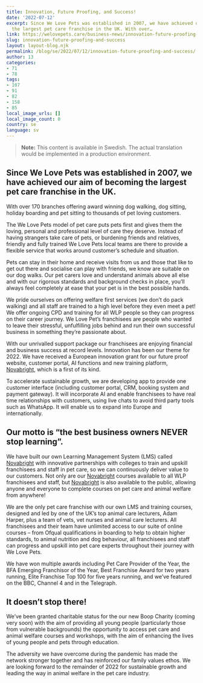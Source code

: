 ```yaml
---
title: Innovation, Future Proofing, and Success!
date: '2022-07-12'
excerpt: Since We Love Pets was established in 2007, we have achieved our aim of becoming
  the largest pet care franchise in the UK. With over…
link: https://welovepets.care/business-news/innovation-future-proofing-and-success/
slug: innovation-future-proofing-and-success
layout: layout-blog.njk
permalink: /blog/se/2022/07/12/innovation-future-proofing-and-success/
author: 13
categories:
- 71
- 78
tags:
- 107
- 91
- 82
- 158
- 85
local_image_urls: []
local_image_count: 0
country: se
language: sv
---
```




> **Note:** This content is available in Swedish. The actual translation would be implemented in a production environment.

## Since We Love Pets was established in 2007, we have achieved our aim of becoming the largest pet care franchise in the UK.

With over 170 branches offering award winning dog walking, dog sitting, holiday boarding and pet sitting to thousands of pet loving customers.

The We Love Pets model of pet care puts pets first and gives them the loving, personal and professional level of care they deserve. Instead of having strangers take care of pets, or burdening friends and relatives, friendly and fully trained We Love Pets local teams are there to provide a flexible service that works around customer’s schedule and situation.

Pets can stay in their home and receive visits from us and those that like to get out there and socialise can play with friends, we know are suitable on our dog walks. Our pet carers love and understand animals above all else and with our rigorous standards and background checks in place, you’ll always feel completely at ease that your pet is in the best possible hands.

We pride ourselves on offering welfare first services (we don’t do pack walking) and all staff are trained to a high level before they even meet a pet! We offer ongoing CPD and training for all WLP people so they can progress on their career journey. We Love Pet’s franchisees are people who wanted to leave their stressful, unfulfilling jobs behind and run their own successful business in something they’re passionate about.

With our unrivalled support package our franchisees are enjoying financial and business success at record levels. Innovation has been our theme for 2022. We have received a European innovation grant for our future proof website, customer portal, AI functions and new training platform, [Novabright](https://novabright.io/), which is a first of its kind.

To accelerate sustainable growth, we are developing app to provide one customer interface (including customer portal, CRM, booking system and payment gateway). It will incorporate AI and enable franchisees to have real time relationships with customers, using live chats to avoid third party tools such as WhatsApp. It will enable us to expand into Europe and internationally.

## Our motto is “the best business owners NEVER stop learning”.

We have built our own Learning Management System (LMS) called [Novabright](https://novabright.io/) with innovative partnerships with colleges to train and upskill franchisees and staff in pet care, so we can continuously deliver value to our customers. Not only are our [Novabright](https://novabright.io/) courses available to all WLP franchisees and staff, but [Novabright](https://novabright.io/) is also available to the public, allowing anyone and everyone to complete courses on pet care and animal welfare from anywhere!

We are the only pet care franchise with our own LMS and training courses, designed and led by one of the UK’s top animal care lecturers, Adam Harper, plus a team of vets, vet nurses and animal care lecturers. All franchisees and their team have unlimited access to our suite of online courses – from Ofqual qualifications in boarding to help to obtain higher standards, to animal nutrition and dog behaviour, all franchisees and staff can progress and upskill into pet care experts throughout their journey with We Love Pets.

We have won multiple awards including Pet Care Provider of the Year, the BFA Emerging Franchisor of the Year, Best Franchise Award for two years running, Elite Franchise Top 100 for five years running, and we’ve featured on the BBC, Channel 4 and in the Telegraph.

## It doesn’t stop there!

We’ve been granted charitable status for the our new Boop Charity (coming very soon) with the aim of providing all young people (particularly those from vulnerable backgrounds) the opportunity to access pet care and animal welfare courses and workshops, with the aim of enhancing the lives of young people and pets through education.

The adversity we have overcome during the pandemic has made the network stronger together and has reinforced our family values ethos. We are looking forward to the remainder of 2022 for sustainable growth and leading the way in animal welfare in the pet care industry.